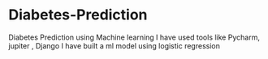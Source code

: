 # Diabetes-Prediction
Diabetes Prediction using Machine learning
I have used tools like Pycharm, jupiter , Django
I have built a ml model using logistic regression 
